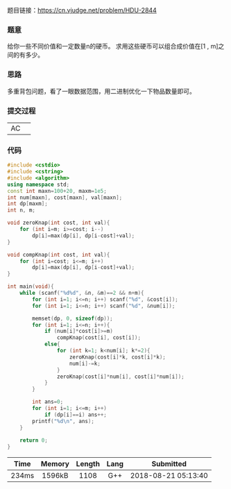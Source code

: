 题目链接：<https://cn.vjudge.net/problem/HDU-2844>

### 题意
给你一些不同价值和一定数量n的硬币。
求用这些硬币可以组合成价值在[1 , m]之间的有多少。

### 思路
多重背包问题，看了一眼数据范围，用二进制优化一下物品数量即可。

### 提交过程
|||
:-|:-
AC|

### 代码
```cpp
#include <cstdio>
#include <cstring>
#include <algorithm>
using namespace std;
const int maxn=100+20, maxm=1e5;
int num[maxn], cost[maxn], val[maxn];
int dp[maxm];
int n, m;

void zeroKnap(int cost, int val){
    for (int i=m; i>=cost; i--)
        dp[i]=max(dp[i], dp[i-cost]+val);
}

void compKnap(int cost, int val){
    for (int i=cost; i<=m; i++)
        dp[i]=max(dp[i], dp[i-cost]+val);
}

int main(void){
    while (scanf("%d%d", &n, &m)==2 && n+m){
        for (int i=1; i<=n; i++) scanf("%d", &cost[i]);
        for (int i=1; i<=n; i++) scanf("%d", &num[i]);

        memset(dp, 0, sizeof(dp));
        for (int i=1; i<=n; i++){
            if (num[i]*cost[i]>=m)
                compKnap(cost[i], cost[i]);
            else{
                for (int k=1; k<num[i]; k*=2){
                    zeroKnap(cost[i]*k, cost[i]*k);
                    num[i]-=k;
                }
                zeroKnap(cost[i]*num[i], cost[i]*num[i]);
            }
        }

        int ans=0;
        for (int i=1; i<=m; i++)
            if (dp[i]==i) ans++;
        printf("%d\n", ans);
    }
    
    return 0;
}

```

Time|Memory|Length|Lang|Submitted
:-:|:-:|:-:|:-:|:-:
234ms|1596kB|1108|G++|2018-08-21 05:13:40